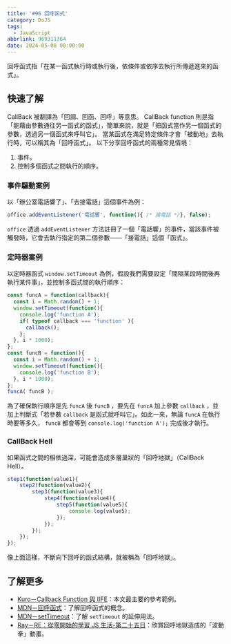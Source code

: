 ```yaml
---
title: '#96 回呼函式'
category: DoJS
tags:
  - JavaScript
abbrlink: 969311364
date: 2024-05-08 00:00:00
---
```

回呼函式指「在某一函式執行時或執行後，依條件或依序去執行所傳遞進來的函式」。
<!--more-->
## 快速了解
CallBack 被翻譯為「回調、回函、回呼」等意思。
CallBack function 則是指「能藉由參數通往另一函式的函式」，簡單來說，就是「把函式當作另一個函式的參數，透過另一個函式來呼叫它」。
當某函式在滿足特定條件才會「被動地」去執行時，可以稱其為「回呼函式」。
以下分享回呼函式的兩種常見情境：
1. 事件。
2. 控制多個函式之間執行的順序。
### 事件驅動案例
以「辦公室電話響了」、「去接電話」這個事件為例：
```jsx
office.addEventListener('電話響', function(){ /* 接電話 */}, false);
```
 `office` 透過 `addEventListener` 方法註冊了一個「電話響」的事件，當該事件被觸發時，它會去執行指定的第二個參數——「接電話」這個「函式」。
### 定時器案例
以定時器函式 `window.setTimeout` 為例，假設我們需要設定「間隔某段時間後再執行某件事」，並控制多函式間的執行順序：
```jsx
const funcA = function(callback){
  const i = Math.random() + 1;
  window.setTimeout(function(){
    console.log('function A');
    if( typeof callback === 'function' ){
      callback();
    };
  }, i * 1000);
};
const funcB = function(){
  const i = Math.random() + 1;
  window.setTimeout(function(){
    console.log('function B');
  }, i * 1000);
};
funcA( funcB );
```
為了確保執行順序是先 `funcA` 後 `funcB` ，要先在 `funcA` 加上參數 `callback` ，並加上判斷式「若參數 `callback` 是函式就呼叫它」。如此一來，無論 `funcA` 在執行時要等多久， `funcB` 都會等到 `console.log('function A');` 完成後才執行。
### CallBack Hell
如果函式之間的相依過深，可能會造成多層巢狀的「回呼地獄」（CallBack Hell）。
```jsx
step1(function(value1){
	step2(function(value2){
		step3(function(value3){
			step4(function(value4){
				step5(function(value5){
					console.log(value5);
				});
			});
		});
	});
});
```
像上面這樣，不斷向下回呼的函式結構，就被稱為「回呼地獄」。
## 了解更多
- [Kuro－Callback Function 與 IIFE](https://ithelp.ithome.com.tw/articles/10192739)：本文最主要的參考範例。
- [MDN－回呼函式](https://developer.mozilla.org/zh-TW/docs/Glossary/Callback_function)：了解回呼函式的概念。
- [MDN－setTimeout](https://developer.mozilla.org/zh-CN/docs/Web/API/setTimeout)：了解 `setTimeout` 的延伸用法。
- [Ray－RE：從零開始的學習 JS 生活-第二十五日](https://ithelp.ithome.com.tw/articles/10226668?sc=rss.iron)：欣賞回呼地獄造成的「波動拳」動畫。